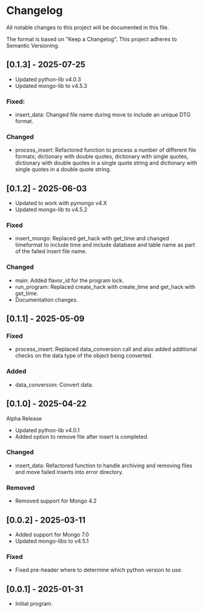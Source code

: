 # Changelog
All notable changes to this project will be documented in this file.

The format is based on "Keep a Changelog".  This project adheres to Semantic Versioning.


## [0.1.3] - 2025-07-25
- Updated python-lib v4.0.3
- Updated mongo-lib to v4.5.3

### Fixed:
- insert_data: Changed file name during move to include an unique DTG format.

### Changed
- process_insert: Refactored function to process a number of different file formats; dictionary with double quotes, dictionary with single quotes, dictionary with double quotes in a single quote string and dictionary with single quotes in a double quote string.


## [0.1.2] - 2025-06-03
- Updated to work with pymongo v4.X
- Updated mongo-lib to v4.5.2

### Fixed
- insert_mongo: Replaced get_hack with get_time and changed timeformat to include time and include database and table name as part of the failed insert file name.

### Changed
- main: Added flavor_id for the program lock.
- run_program: Replaced create_hack with create_time and get_hack with get_time.
- Documentation changes.


## [0.1.1] - 2025-05-09

### Fixed
- process_insert: Replaced data_conversion call and also added additional checks on the data type of the object being converted.

### Added
- data_conversion: Convert data.


## [0.1.0] - 2025-04-22
Alpha Release
- Updated python-lib v4.0.1
- Added option to remove file after insert is completed.

### Changed
- insert_data: Refactored function to handle archiving and removing files and move failed inserts into error directory.

### Removed
- Removed support for Mongo 4.2


## [0.0.2] - 2025-03-11
- Added support for Mongo 7.0
- Updated mongo-libs to v4.5.1

### Fixed
- Fixed pre-header where to determine which python version to use.


## [0.0.1] - 2025-01-31
- Initial program.
